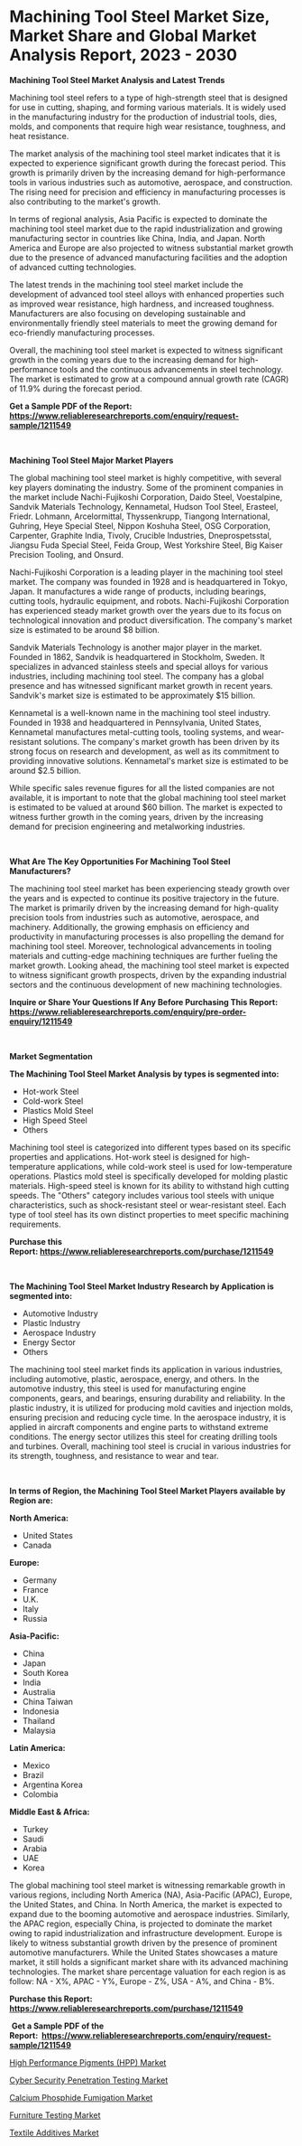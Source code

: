 <p><h1>Machining Tool Steel Market Size, Market Share and Global Market Analysis Report, 2023 - 2030</h1></p><p><strong>Machining Tool Steel Market Analysis and Latest Trends</strong></p>
<p><p>Machining tool steel refers to a type of high-strength steel that is designed for use in cutting, shaping, and forming various materials. It is widely used in the manufacturing industry for the production of industrial tools, dies, molds, and components that require high wear resistance, toughness, and heat resistance.</p><p>The market analysis of the machining tool steel market indicates that it is expected to experience significant growth during the forecast period. This growth is primarily driven by the increasing demand for high-performance tools in various industries such as automotive, aerospace, and construction. The rising need for precision and efficiency in manufacturing processes is also contributing to the market's growth.</p><p>In terms of regional analysis, Asia Pacific is expected to dominate the machining tool steel market due to the rapid industrialization and growing manufacturing sector in countries like China, India, and Japan. North America and Europe are also projected to witness substantial market growth due to the presence of advanced manufacturing facilities and the adoption of advanced cutting technologies.</p><p>The latest trends in the machining tool steel market include the development of advanced tool steel alloys with enhanced properties such as improved wear resistance, high hardness, and increased toughness. Manufacturers are also focusing on developing sustainable and environmentally friendly steel materials to meet the growing demand for eco-friendly manufacturing processes.</p><p>Overall, the machining tool steel market is expected to witness significant growth in the coming years due to the increasing demand for high-performance tools and the continuous advancements in steel technology. The market is estimated to grow at a compound annual growth rate (CAGR) of 11.9% during the forecast period.</p></p>
<p><strong>Get a Sample PDF of the Report:&nbsp; <a href="https://www.reliableresearchreports.com/enquiry/request-sample/1211549">https://www.reliableresearchreports.com/enquiry/request-sample/1211549</a></strong></p>
<p>&nbsp;</p>
<p><strong>Machining Tool Steel Major Market Players</strong></p>
<p><p>The global machining tool steel market is highly competitive, with several key players dominating the industry. Some of the prominent companies in the market include Nachi-Fujikoshi Corporation, Daido Steel, Voestalpine, Sandvik Materials Technology, Kennametal, Hudson Tool Steel, Erasteel, Friedr. Lohmann, Arcelormittal, Thyssenkrupp, Tiangong International, Guhring, Heye Special Steel, Nippon Koshuha Steel, OSG Corporation, Carpenter, Graphite India, Tivoly, Crucible Industries, Dneprospetsstal, Jiangsu Fuda Special Steel, Feida Group, West Yorkshire Steel, Big Kaiser Precision Tooling, and Onsurd.</p><p>Nachi-Fujikoshi Corporation is a leading player in the machining tool steel market. The company was founded in 1928 and is headquartered in Tokyo, Japan. It manufactures a wide range of products, including bearings, cutting tools, hydraulic equipment, and robots. Nachi-Fujikoshi Corporation has experienced steady market growth over the years due to its focus on technological innovation and product diversification. The company's market size is estimated to be around $8 billion.</p><p>Sandvik Materials Technology is another major player in the market. Founded in 1862, Sandvik is headquartered in Stockholm, Sweden. It specializes in advanced stainless steels and special alloys for various industries, including machining tool steel. The company has a global presence and has witnessed significant market growth in recent years. Sandvik's market size is estimated to be approximately $15 billion.</p><p>Kennametal is a well-known name in the machining tool steel industry. Founded in 1938 and headquartered in Pennsylvania, United States, Kennametal manufactures metal-cutting tools, tooling systems, and wear-resistant solutions. The company's market growth has been driven by its strong focus on research and development, as well as its commitment to providing innovative solutions. Kennametal's market size is estimated to be around $2.5 billion.</p><p>While specific sales revenue figures for all the listed companies are not available, it is important to note that the global machining tool steel market is estimated to be valued at around $60 billion. The market is expected to witness further growth in the coming years, driven by the increasing demand for precision engineering and metalworking industries.</p></p>
<p>&nbsp;</p>
<p><strong>What Are The Key Opportunities For Machining Tool Steel Manufacturers?</strong></p>
<p><p>The machining tool steel market has been experiencing steady growth over the years and is expected to continue its positive trajectory in the future. The market is primarily driven by the increasing demand for high-quality precision tools from industries such as automotive, aerospace, and machinery. Additionally, the growing emphasis on efficiency and productivity in manufacturing processes is also propelling the demand for machining tool steel. Moreover, technological advancements in tooling materials and cutting-edge machining techniques are further fueling the market growth. Looking ahead, the machining tool steel market is expected to witness significant growth prospects, driven by the expanding industrial sectors and the continuous development of new machining technologies.</p></p>
<p><strong>Inquire or Share Your Questions If Any Before Purchasing This Report: <a href="https://www.reliableresearchreports.com/enquiry/pre-order-enquiry/1211549">https://www.reliableresearchreports.com/enquiry/pre-order-enquiry/1211549</a></strong></p>
<p>&nbsp;</p>
<p><strong>Market Segmentation</strong></p>
<p><strong>The Machining Tool Steel Market Analysis by types is segmented into:</strong></p>
<p><ul><li>Hot-work Steel</li><li>Cold-work Steel</li><li>Plastics Mold Steel</li><li>High Speed Steel</li><li>Others</li></ul></p>
<p><p>Machining tool steel is categorized into different types based on its specific properties and applications. Hot-work steel is designed for high-temperature applications, while cold-work steel is used for low-temperature operations. Plastics mold steel is specifically developed for molding plastic materials. High-speed steel is known for its ability to withstand high cutting speeds. The "Others" category includes various tool steels with unique characteristics, such as shock-resistant steel or wear-resistant steel. Each type of tool steel has its own distinct properties to meet specific machining requirements.</p></p>
<p><strong>Purchase this Report:&nbsp;<a href="https://www.reliableresearchreports.com/purchase/1211549">https://www.reliableresearchreports.com/purchase/1211549</a></strong></p>
<p>&nbsp;</p>
<p><strong>The Machining Tool Steel Market Industry Research by Application is segmented into:</strong></p>
<p><ul><li>Automotive Industry</li><li>Plastic Industry</li><li>Aerospace Industry</li><li>Energy Sector</li><li>Others</li></ul></p>
<p><p>The machining tool steel market finds its application in various industries, including automotive, plastic, aerospace, energy, and others. In the automotive industry, this steel is used for manufacturing engine components, gears, and bearings, ensuring durability and reliability. In the plastic industry, it is utilized for producing mold cavities and injection molds, ensuring precision and reducing cycle time. In the aerospace industry, it is applied in aircraft components and engine parts to withstand extreme conditions. The energy sector utilizes this steel for creating drilling tools and turbines. Overall, machining tool steel is crucial in various industries for its strength, toughness, and resistance to wear and tear.</p></p>
<p>&nbsp;</p>
<p><strong>In terms of Region, the Machining Tool Steel Market Players available by Region are:</strong></p>
<p>
    <p> <strong> North America: </strong>
        <ul>
            <li>United States</li>
            <li>Canada</li>
        </ul>
        </p> 
    <p> <strong> Europe: </strong>
        <ul>
            <li>Germany</li>
            <li>France</li>
            <li>U.K.</li>
            <li>Italy</li>
            <li>Russia</li>
        </ul>
        </p> 
    <p> <strong> Asia-Pacific: </strong>
        <ul>
            <li>China</li>
            <li>Japan</li>
            <li>South Korea</li>
            <li>India</li>
            <li>Australia</li>
            <li>China Taiwan</li>
            <li>Indonesia</li>
            <li>Thailand</li>
            <li>Malaysia</li>
        </ul>
        </p> 
    <p> <strong> Latin America: </strong>
        <ul>
            <li>Mexico</li>
            <li>Brazil</li>
            <li>Argentina Korea</li>
            <li>Colombia</li>
        </ul>
        </p> 
    <p> <strong> Middle East & Africa: </strong>
        <ul>
            <li>Turkey</li>
            <li>Saudi</li>
            <li>Arabia</li>
            <li>UAE</li>
            <li>Korea</li>
        </ul>
    </p>
    </p>
<p><p>The global machining tool steel market is witnessing remarkable growth in various regions, including North America (NA), Asia-Pacific (APAC), Europe, the United States, and China. In North America, the market is expected to expand due to the booming automotive and aerospace industries. Similarly, the APAC region, especially China, is projected to dominate the market owing to rapid industrialization and infrastructure development. Europe is likely to witness substantial growth driven by the presence of prominent automotive manufacturers. While the United States showcases a mature market, it still holds a significant market share with its advanced machining technologies. The market share percentage valuation for each region is as follow: NA - X%, APAC - Y%, Europe - Z%, USA - A%, and China - B%.</p></p>
<p><strong>Purchase this Report: <a href="https://www.reliableresearchreports.com/purchase/1211549">https://www.reliableresearchreports.com/purchase/1211549</a></strong></p>
<p>&nbsp;<strong>Get a Sample PDF of the Report:&nbsp;&nbsp;<a href="https://www.reliableresearchreports.com/enquiry/request-sample/1211549">https://www.reliableresearchreports.com/enquiry/request-sample/1211549</a></strong></p>
<p><strong></strong></p>
<p><p><a href="https://www.linkedin.com/pulse/high-performance-pigments-hpp-market-share-amp-new-trends/">High Performance Pigments (HPP) Market</a></p><p><a href="https://medium.com/@sanjoy753352/cyber-security-penetration-testing-market-trends-and-market-analysis-forecasted-for-period-31bf11a799ff">Cyber Security Penetration Testing Market</a></p><p><a href="https://www.linkedin.com/pulse/calcium-phosphide-fumigation-market-size-2023-2030-global/">Calcium Phosphide Fumigation Market</a></p><p><a href="https://medium.com/@nelljian7548/furniture-testing-nbsp-market-focuses-on-market-share-size-and-projected-forecast-till-2030-033b0757c1e0">Furniture Testing Market</a></p><p><a href="https://www.linkedin.com/pulse/textile-additives-market-insights-players-forecast-till/">Textile Additives Market</a></p></p>